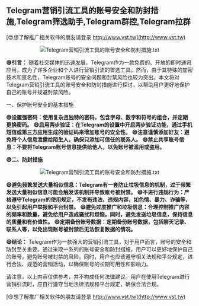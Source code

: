 ## **Telegram营销引流工具的账号安全和防封措施,Telegram筛选助手,Telegram群控,Telegram拉群**

[😍想了解推广相关软件的朋友请登录 http://www.vst.tw](http://www.vst.tw)

 <center><img src="https://vst.tw/MP4/tuiguang/png/1.png" alt="Telegram营销引流工具的账号安全和防封措施.txt"></center>

**😄引言：**
随着社交媒体的迅速发展，Telegram作为一款免费的、开放的即时通讯应用，成为了许多企业和个人进行营销引流的首选工具。然而，由于其特殊的加密技术和匿名性，Telegram账号的安全问题和封禁风险也较为突出。本文将对Telegram营销引流工具的账号安全和防封措施进行探讨，以帮助用户更好地保护自己的账号并规避封禁风险。

一、保护账号安全的基本措施

**😄设置强密码：使用复杂且独特的密码，包含字母、数字和符号的组合，并定期更换密码。**
**😄启用两步验证：在Telegram的设置中开启两步验证功能，通过手机短信或第三方应用生成的验证码来增加账号的安全性。**
**😄注意谨慎添加好友：避免将个人信息泄露给陌生人，确保只添加可信任的联系人。**
**😄禁止共享账号信息：不要将Telegram账号信息提供给他人，以免账号被滥用或盗用。**

**😄二、防封措施**

 <center><img src="https://vst.tw/MP4/tuiguang/png/0.png" alt="Telegram营销引流工具的账号安全和防封措施.txt"></center>

**😄避免频繁发送大量相似信息：Telegram有一套防止垃圾信息的机制，过于频繁发送大量相似信息可能会触发该机制并导致账号被封禁。**
**😄不进行违规行为：严格遵守Telegram的使用规定，不发布违法、违规内容，如色情、暴力、诈骗等，以免引起用户举报和平台封禁。**
**😄避免过度推广和垃圾信息：合理控制推广内容的频率和数量，避免给用户造成骚扰和烦恼。同时，避免发送垃圾信息，保持信息的质量和有价值性。**
**😄定期备份账号数据：定期备份账号数据，包括聊天记录、联系人等，以免出现账号被封禁后无法恢复数据的情况。**

**😄结论：**
Telegram作为一款强大的营销引流工具，对于用户而言，账号的安全和防封至关重要。通过采取一系列的账号安全和防封措施，用户可以更好地保护自己的账号，避免账号被封禁的风险。同时，用户也应该遵守相关法规和平台规定，进行合法、规范的营销活动，以确保账号的长期可用性和影响力。

请注意，以上内容仅供参考，并不构成任何法律建议。用户在使用Telegram进行营销引流时，应自行遵守当地法律法规和平台规定，确保合法合规。

[😍想了解推广相关软件的朋友请登录 http://www.vst.tw](http://www.vst.tw)




